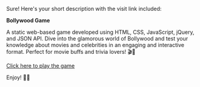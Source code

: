 Sure! Here's your short description with the visit link included:

**Bollywood Game**

A static web-based game developed using HTML, CSS, JavaScript, jQuery, and JSON API. Dive into the glamorous world of Bollywood and test your knowledge about movies and celebrities in an engaging and interactive format. Perfect for movie buffs and trivia lovers! 🎬🌟

[Click here to play the game](https://movie-guess.netlify.app/)

 Enjoy! 🎥🍿
